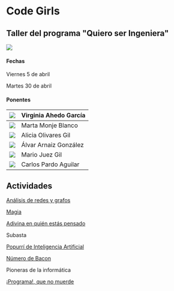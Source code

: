 # Code Girls
## Taller del programa "Quiero ser Ingeniera"

![](https://www.ubu.es/sites/default/files/portal_page/images/cartelqsi_pyb.png)


#### Fechas
Viernes 5 de abril

Martes 30 de abril


#### Ponentes

|![](pics/vag.jpg) | Virginia Ahedo García |
|------------------|-----------------------|
|![](pics/mmb.jpg) | Marta Monje Blanco    |
|![](pics/aog.jpg) | Alicia Olivares Gil   |
|![](pics/aag.jpg) | Álvar Arnaiz González |
|![](pics/mjg.jpg) | Mario Juez Gil        |
|![](pics/cpa.jpg) | Carlos Pardo Aguilar  |


## Actividades

[Análisis de redes y grafos](https://docs.google.com/forms/d/e/1FAIpQLSfFAnNgDkatw6z2Kkm25VfepPmox5n0D58mt-CWMIIOxa7mTg/viewform?vc=0&c=0&w=1)

[Magia](magic/slides.pdf)

[Adivina en quién estás pensado](https://es.akinator.com/game)

Subasta

[Popurrí de Inteligencia Artificial](misc/README.md)

[Número de Bacon](https://oracleofbacon.org/)

Pioneras de la informática

[¡Programa!, que no muerde](https://blockly-games.appspot.com/)

